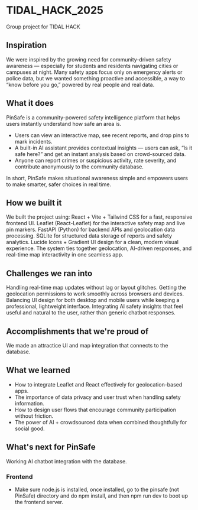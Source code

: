 # TIDAL_HACK_2025
Group project for TIDAL HACK 

## Inspiration

We were inspired by the growing need for community-driven safety awareness — especially for students and residents navigating cities or campuses at night. Many safety apps focus only on emergency alerts or police data, but we wanted something proactive and accessible, a way to “know before you go,” powered by real people and real data.
## What it does

PinSafe is a community-powered safety intelligence platform that helps users instantly understand how safe an area is.
- Users can view an interactive map, see recent reports, and drop pins to mark incidents.
- A built-in AI assistant provides contextual insights — users can ask, “Is it safe here?” and get an instant analysis based on crowd-sourced data.
- Anyone can report crimes or suspicious activity, rate severity, and contribute anonymously to the community database.

In short, PinSafe makes situational awareness simple and empowers users to make smarter, safer choices in real time.

## How we built it

We built the project using:
React + Vite + Tailwind CSS for a fast, responsive frontend UI.
Leaflet (React-Leaflet) for the interactive safety map and live pin markers.
FastAPI (Python) for backend APIs and geolocation data processing.
SQLite for structured data storage of reports and safety analytics.
Lucide Icons + Gradient UI design for a clean, modern visual experience.
The system ties together geolocation, AI-driven responses, and real-time map interactivity in one seamless app.

## Challenges we ran into

Handling real-time map updates without lag or layout glitches.
Getting the geolocation permissions to work smoothly across browsers and devices.
Balancing UI design for both desktop and mobile users while keeping a professional, lightweight interface.
Integrating AI safety insights that feel useful and natural to the user, rather than generic chatbot responses.

## Accomplishments that we're proud of

We made an attractice UI and map integration that connects to the database. 

## What we learned

- How to integrate Leaflet and React effectively for geolocation-based apps.
- The importance of data privacy and user trust when handling safety information.
- How to design user flows that encourage community participation without friction.
- The power of AI + crowdsourced data when combined thoughtfully for social good.

## What's next for PinSafe
Working AI chatbot integration with the database.

### Frontend
- Make sure node.js is installed, once installed, go to the pinsafe (not PinSafe) directory and do npm install, and then npm run dev to boot up the frontend server.
